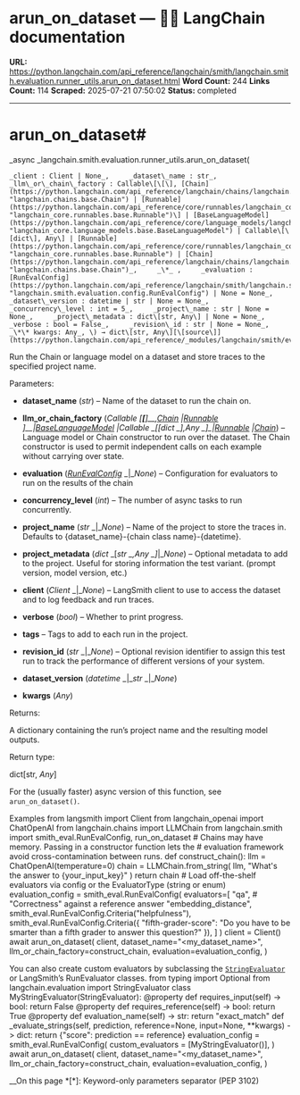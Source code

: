 # arun_on_dataset — 🦜🔗 LangChain  documentation

**URL:** https://python.langchain.com/api_reference/langchain/smith/langchain.smith.evaluation.runner_utils.arun_on_dataset.html
**Word Count:** 244
**Links Count:** 114
**Scraped:** 2025-07-21 07:50:02
**Status:** completed

---

# arun\_on\_dataset\#

_async _langchain.smith.evaluation.runner\_utils.arun\_on\_dataset\(

    _client : Client | None_,     _dataset\_name : str_,     _llm\_or\_chain\_factory : Callable\[\[\], [Chain](https://python.langchain.com/api_reference/langchain/chains/langchain.chains.base.Chain.html#langchain.chains.base.Chain "langchain.chains.base.Chain") | [Runnable](https://python.langchain.com/api_reference/core/runnables/langchain_core.runnables.base.Runnable.html#langchain_core.runnables.base.Runnable "langchain_core.runnables.base.Runnable")\] | [BaseLanguageModel](https://python.langchain.com/api_reference/core/language_models/langchain_core.language_models.base.BaseLanguageModel.html#langchain_core.language_models.base.BaseLanguageModel "langchain_core.language_models.base.BaseLanguageModel") | Callable\[\[dict\], Any\] | [Runnable](https://python.langchain.com/api_reference/core/runnables/langchain_core.runnables.base.Runnable.html#langchain_core.runnables.base.Runnable "langchain_core.runnables.base.Runnable") | [Chain](https://python.langchain.com/api_reference/langchain/chains/langchain.chains.base.Chain.html#langchain.chains.base.Chain "langchain.chains.base.Chain")_,     _\*_ ,     _evaluation : [RunEvalConfig](https://python.langchain.com/api_reference/langchain/smith/langchain.smith.evaluation.config.RunEvalConfig.html#langchain.smith.evaluation.config.RunEvalConfig "langchain.smith.evaluation.config.RunEvalConfig") | None = None_,     _dataset\_version : datetime | str | None = None_,     _concurrency\_level : int = 5_,     _project\_name : str | None = None_,     _project\_metadata : dict\[str, Any\] | None = None_,     _verbose : bool = False_,     _revision\_id : str | None = None_,     _\*\* kwargs: Any_, \) → dict\[str, Any\][\[source\]](https://python.langchain.com/api_reference/_modules/langchain/smith/evaluation/runner_utils.html#arun_on_dataset)\#     

Run the Chain or language model on a dataset and store traces to the specified project name.

Parameters:     

  * **dataset\_name** \(_str_\) – Name of the dataset to run the chain on.

  * **llm\_or\_chain\_factory** \(_Callable_ _\[__\[__\]__,_[_Chain_](https://python.langchain.com/api_reference/langchain/chains/langchain.chains.base.Chain.html#langchain.chains.base.Chain "langchain.chains.base.Chain") _|_[_Runnable_](https://python.langchain.com/api_reference/core/runnables/langchain_core.runnables.base.Runnable.html#langchain_core.runnables.base.Runnable "langchain_core.runnables.base.Runnable") _\]__|_[_BaseLanguageModel_](https://python.langchain.com/api_reference/core/language_models/langchain_core.language_models.base.BaseLanguageModel.html#langchain_core.language_models.base.BaseLanguageModel "langchain_core.language_models.base.BaseLanguageModel") _|__Callable_ _\[__\[__dict_ _\]__,__Any_ _\]__|_[_Runnable_](https://python.langchain.com/api_reference/core/runnables/langchain_core.runnables.base.Runnable.html#langchain_core.runnables.base.Runnable "langchain_core.runnables.base.Runnable") _|_[_Chain_](https://python.langchain.com/api_reference/langchain/chains/langchain.chains.base.Chain.html#langchain.chains.base.Chain "langchain.chains.base.Chain")\) – Language model or Chain constructor to run over the dataset. The Chain constructor is used to permit independent calls on each example without carrying over state.

  * **evaluation** \([_RunEvalConfig_](https://python.langchain.com/api_reference/langchain/smith/langchain.smith.evaluation.config.RunEvalConfig.html#langchain.smith.evaluation.config.RunEvalConfig "langchain.smith.evaluation.config.RunEvalConfig") _|__None_\) – Configuration for evaluators to run on the results of the chain

  * **concurrency\_level** \(_int_\) – The number of async tasks to run concurrently.

  * **project\_name** \(_str_ _|__None_\) – Name of the project to store the traces in. Defaults to \{dataset\_name\}-\{chain class name\}-\{datetime\}.

  * **project\_metadata** \(_dict_ _\[__str_ _,__Any_ _\]__|__None_\) – Optional metadata to add to the project. Useful for storing information the test variant. \(prompt version, model version, etc.\)

  * **client** \(_Client_ _|__None_\) – LangSmith client to use to access the dataset and to log feedback and run traces.

  * **verbose** \(_bool_\) – Whether to print progress.

  * **tags** – Tags to add to each run in the project.

  * **revision\_id** \(_str_ _|__None_\) – Optional revision identifier to assign this test run to track the performance of different versions of your system.

  * **dataset\_version** \(_datetime_ _|__str_ _|__None_\)

  * **kwargs** \(_Any_\)

Returns:     

A dictionary containing the run’s project name and the resulting model outputs.

Return type:     

dict\[str, _Any_\]

For the \(usually faster\) async version of this function, see `arun_on_dataset()`.

Examples               from langsmith import Client     from langchain_openai import ChatOpenAI     from langchain.chains import LLMChain     from langchain.smith import smith_eval.RunEvalConfig, run_on_dataset          # Chains may have memory. Passing in a constructor function lets the     # evaluation framework avoid cross-contamination between runs.     def construct_chain():         llm = ChatOpenAI(temperature=0)         chain = LLMChain.from_string(             llm,             "What's the answer to {your_input_key}"         )         return chain          # Load off-the-shelf evaluators via config or the EvaluatorType (string or enum)     evaluation_config = smith_eval.RunEvalConfig(         evaluators=[             "qa",  # "Correctness" against a reference answer             "embedding_distance",             smith_eval.RunEvalConfig.Criteria("helpfulness"),             smith_eval.RunEvalConfig.Criteria({                 "fifth-grader-score": "Do you have to be smarter than a fifth grader to answer this question?"             }),         ]     )          client = Client()     await arun_on_dataset(         client,         dataset_name="<my_dataset_name>",         llm_or_chain_factory=construct_chain,         evaluation=evaluation_config,     )     

You can also create custom evaluators by subclassing the [`StringEvaluator`](https://python.langchain.com/api_reference/langchain/evaluation/langchain.evaluation.schema.StringEvaluator.html#langchain.evaluation.schema.StringEvaluator "langchain.evaluation.schema.StringEvaluator") or LangSmith’s RunEvaluator classes.               from typing import Optional     from langchain.evaluation import StringEvaluator          class MyStringEvaluator(StringEvaluator):              @property         def requires_input(self) -> bool:             return False              @property         def requires_reference(self) -> bool:             return True              @property         def evaluation_name(self) -> str:             return "exact_match"              def _evaluate_strings(self, prediction, reference=None, input=None, **kwargs) -> dict:             return {"score": prediction == reference}          evaluation_config = smith_eval.RunEvalConfig(         custom_evaluators = [MyStringEvaluator()],     )          await arun_on_dataset(         client,         dataset_name="<my_dataset_name>",         llm_or_chain_factory=construct_chain,         evaluation=evaluation_config,     )     

__On this page   *[\*]: Keyword-only parameters separator (PEP 3102)